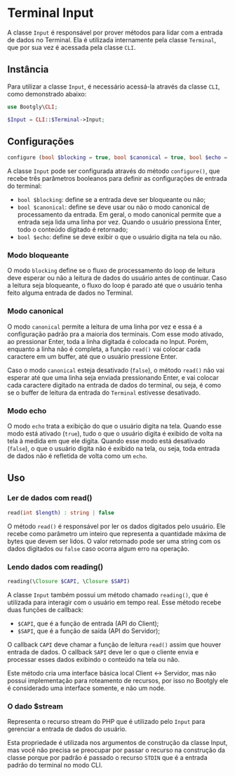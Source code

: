 # Terminal Input

A classe `Input` é responsável por prover métodos para lidar com a entrada de dados no Terminal. Ela é utilizada internamente pela classe `Terminal`, que por sua vez é acessada pela classe `CLI`.

## Instância

Para utilizar a classe `Input`, é necessário acessá-la através da classe `CLI`, como demonstrado abaixo:

```php
use Bootgly\CLI;

$Input = CLI::$Terminal->Input;
```

## Configurações

```php
configure (bool $blocking = true, bool $canonical = true, bool $echo = true) : Input
```

A classe `Input` pode ser configurada através do método `configure()`, que recebe três parâmetros booleanos para definir as configurações de entrada do terminal:

- `bool $blocking`: define se a entrada deve ser bloqueante ou não;
- `bool $canonical`: define se deve usar ou não o modo canonical de processamento da entrada. Em geral, o modo canonical permite que a entrada seja lida uma linha por vez. Quando o usuário pressiona Enter, todo o conteúdo digitado é retornado;
- `bool $echo`: define se deve exibir o que o usuário digita na tela ou não.

### Modo bloqueante

O modo `blocking` define se o fluxo de processamento do loop de leitura deve esperar ou não a leitura de dados do usuário antes de continuar. Caso a leitura seja bloqueante, o fluxo do loop é parado até que o usuário tenha feito alguma entrada de dados no Terminal.

### Modo canonical

O modo `canonical` permite a leitura de uma linha por vez e essa é a configuração padrão pra a maioria dos terminais. Com esse modo ativado, ao pressionar Enter, toda a linha digitada é colocada no Input. Porém, enquanto a linha não é completa, a função `read()` vai colocar cada caractere em um buffer, até que o usuário pressione Enter.

Caso o modo `canonical` esteja desativado (`false`), o método `read()` não vai esperar até que uma linha seja enviada pressionando Enter, e vai colocar cada caractere digitado na entrada de dados do terminal, ou seja, é como se o buffer de leitura da entrada do `Terminal` estivesse desativado.

### Modo echo

O modo `echo` trata a exibição do que o usuário digita na tela. Quando esse modo está ativado (`true`), tudo o que o usuário digita é exibido de volta na tela à medida em que ele digita. Quando esse modo está desativado (`false`), o que o usuário digita não é exibido na tela, ou seja, toda entrada de dados não é refletida de volta como um `echo`.

## Uso

### Ler de dados com read()

```php
read(int $length) : string | false
```

O método `read()` é responsável por ler os dados digitados pelo usuário. Ele recebe como parâmetro um inteiro que representa a quantidade máxima de bytes que devem ser lidos. O valor retornado pode ser uma string com os dados digitados ou `false` caso ocorra algum erro na operação.

### Lendo dados com reading()

```php
reading(\Closure $CAPI, \Closure $SAPI)
```

A classe `Input` também possui um método chamado `reading()`, que é utilizada para interagir com o usuário em tempo real. Esse método recebe duas funções de callback:

- `$CAPI`, que é a função de entrada (API do Client);
- `$SAPI`, que é a função de saída (API do Servidor);

O callback `CAPI` deve chamar a função de leitura `read()` assim que houver entrada de dados.
O callback `SAPI` deve ler o que o cliente envia e processar esses dados exibindo o conteúdo na tela ou não.

Este método cria uma interface básica local Client <-> Servidor, mas não possui implementação para roteamento de recursos, por isso no Bootgly ele é considerado uma interface somente, e não um node.

### O dado $stream

Representa o recurso stream do PHP que é utilizado pelo `Input` para gerenciar a entrada de dados do usuário.

Esta propriedade é utilizada nos argumentos de construção da classe Input, mas você não precisa se preocupar por passar o recurso na construção da classe porque por padrão é passado o recurso `STDIN` que é a entrada padrão do terminal no modo CLI.
